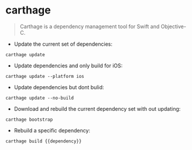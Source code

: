 # carthage

> Carthage is a dependency management tool for Swift and Objective-C.

- Update the current set of dependencies:

`carthage update`

- Update dependencies and only build for iOS:

`carthage update --platform ios`

- Update dependencies but dont bulid:

`carthage update --no-build`

- Download and rebuild the current dependency set with out updating:

`carthage bootstrap`

- Rebuild a specific dependency:

`carthage build {{dependency}}`
